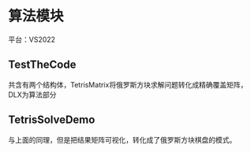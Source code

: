 # 算法模块
平台：VS2022
## TestTheCode
共含有两个结构体，TetrisMatrix将俄罗斯方块求解问题转化成精确覆盖矩阵，DLX为算法部分
## TetrisSolveDemo
与上面的同理，但是把结果矩阵可视化，转化成了俄罗斯方块棋盘的模式。